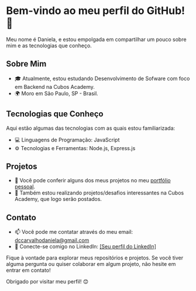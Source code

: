 # Bem-vindo ao meu perfil do GitHub! 👋

Meu nome é Daniela, e estou empolgada em compartilhar um pouco sobre mim e as tecnologias que conheço.

## Sobre Mim

- 🎓 Atualmente, estou estudando Desenvolvimento de Sofware com foco em Backend na Cubos Academy.
- 🌍 Moro em São Paulo, SP - Brasil.


## Tecnologias que Conheço

Aqui estão algumas das tecnologias com as quais estou familiarizada:

- 💻 Linguagens de Programação: JavaScript
- ⚙️ Tecnologias e Ferramentas: Node.js, Express.js

## Projetos

- 🚀 Você pode conferir alguns dos meus projetos no meu [portfólio pessoal](link_para_seu_portfolio).
- 🔗 Também estou realizando projetos/desafios interessantes na Cubos Academy, que logo serão postados.

## Contato

- 📫 Você pode me contatar através do meu email: dccarvalhodaniela@gmail.com
- 🔗 Conecte-se comigo no LinkedIn: [[Seu perfil do LinkedIn]](https://www.linkedin.com/in/daniela-carvalho-dos-santos/)

Fique à vontade para explorar meus repositórios e projetos. Se você tiver alguma pergunta ou quiser colaborar em algum projeto, não hesite em entrar em contato!

Obrigado por visitar meu perfil! 😊
